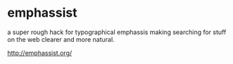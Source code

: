 emphassist
==========

a super rough hack for typographical emphassis making searching for stuff on the web clearer and more natural.

http://emphassist.org/

